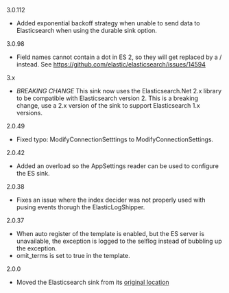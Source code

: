 3.0.112
 * Added exponential backoff strategy when unable to send data to Elasticsearch when using the durable sink option.

3.0.98
 * Field names cannot contain a dot in ES 2, so they will get replaced by a / instead. See https://github.com/elastic/elasticsearch/issues/14594

3.x
 * *BREAKING CHANGE* This sink now uses the Elasticsearch.Net 2.x library to be compatible with Elasticsearch version 2. This is a breaking change, use a 2.x version of the sink to support Elasticsearch 1.x versions.

2.0.49
 * Fixed typo: ModifyConnectionSetttings to ModifyConnectionSettings.

2.0.42
 * Added an overload so the AppSettings reader can be used to configure the ES sink. 

2.0.38
 * Fixes an issue where the index decider was not properly used with pusing events thorugh the ElasticLogShipper.

2.0.37
 * When auto register of the template is enabled, but the ES server is unavailable, the exception is logged to the selflog instead of bubbling up the exception.
 * omit_terms is set to true in the template.

2.0.0
 * Moved the Elasticsearch sink from its [original location](https://github.com/serilog/serilog)
